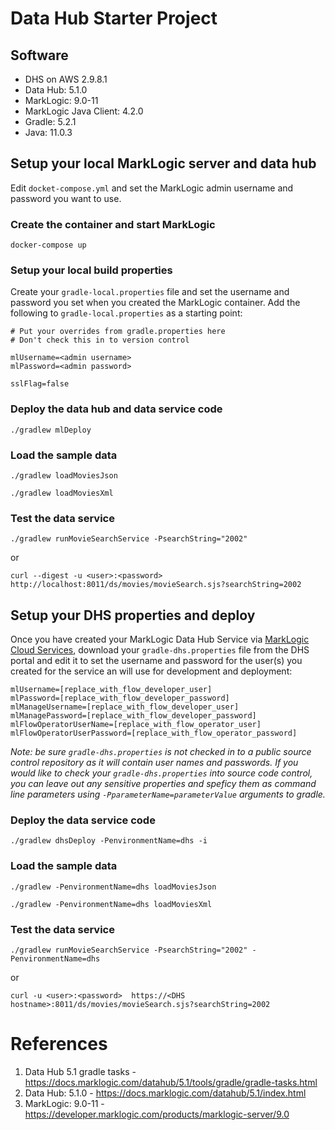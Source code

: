 # Data Hub Starter Project

## Software
* DHS on AWS 2.9.8.1
* Data Hub: 5.1.0
* MarkLogic: 9.0-11
* MarkLogic Java Client: 4.2.0
* Gradle: 5.2.1
* Java: 11.0.3

## Setup your local MarkLogic server and data hub
Edit `docket-compose.yml` and set the MarkLogic admin username and password you want to use.

### Create the container and start MarkLogic

```docker-compose up```

### Setup your local build properties
Create your `gradle-local.properties` file and set the username and password you set when you created the MarkLogic container. Add the following to `gradle-local.properties` as a starting point:

```
# Put your overrides from gradle.properties here
# Don't check this in to version control

mlUsername=<admin username>
mlPassword=<admin password>

sslFlag=false
```

### Deploy the data hub and data service code

```./gradlew mlDeploy```

### Load the sample data

```./gradlew loadMoviesJson```

```./gradlew loadMoviesXml```

### Test the data service
```
./gradlew runMovieSearchService -PsearchString="2002"
```
or
```
curl --digest -u <user>:<password>  http://localhost:8011/ds/movies/movieSearch.sjs?searchString=2002
```

## Setup your DHS properties and deploy
Once you have created your MarkLogic Data Hub Service via [MarkLogic Cloud Services](https://docs.marklogic.com/cloudservices/), download your `gradle-dhs.properties` file from the DHS portal and edit it to set the username and password for the user(s) you created for the service an will use for development and deployment:

```
mlUsername=[replace_with_flow_developer_user]
mlPassword=[replace_with_flow_developer_password]
mlManageUsername=[replace_with_flow_developer_user]
mlManagePassword=[replace_with_flow_developer_password]
mlFlowOperatorUserName=[replace_with_flow_operator_user]
mlFlowOperatorUserPassword=[replace_with_flow_operator_password]
```

_Note: be sure `gradle-dhs.properties` is not checked in to a public source control repository as it will contain user names and passwords. If you would like to check your `gradle-dhs.properties` into source code control, you can leave out any sensitive properties and speficy them as command line parameters using `-PparameterName=parameterValue` arguments to gradle._

### Deploy the data service code
```./gradlew dhsDeploy -PenvironmentName=dhs -i```

### Load the sample data

```./gradlew -PenvironmentName=dhs loadMoviesJson```

```./gradlew -PenvironmentName=dhs loadMoviesXml```

### Test the data service
```
./gradlew runMovieSearchService -PsearchString="2002" -PenvironmentName=dhs
```
or
```
curl -u <user>:<password>  https://<DHS hostname>:8011/ds/movies/movieSearch.sjs?searchString=2002
```

# References
1. Data Hub 5.1 gradle tasks - https://docs.marklogic.com/datahub/5.1/tools/gradle/gradle-tasks.html
2. Data Hub: 5.1.0 - https://docs.marklogic.com/datahub/5.1/index.html
3. MarkLogic: 9.0-11 - https://developer.marklogic.com/products/marklogic-server/9.0
